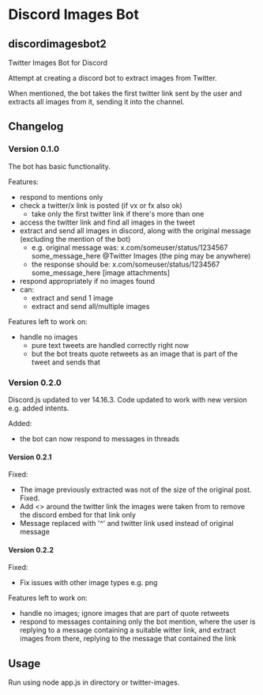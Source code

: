 # Discord Images Bot
## discordimagesbot2

Twitter Images Bot for Discord

Attempt at creating a discord bot to extract images from Twitter.

When mentioned, the bot takes the first twitter link sent by the user and extracts all images from it, sending it into the channel.

## Changelog
### Version 0.1.0
The bot has basic functionality.

Features:
- respond to mentions only
- check a twitter/x link is posted (if vx or fx also ok) 
  - take only the first twitter link if there's more than one
- access the twitter link and find all images in the tweet
- extract and send all images in discord, along with the original message (excluding the mention of the bot)
  - e.g. original message was: x.com/someuser/status/1234567 some_message_here @Twitter Images (the ping may be anywhere)
  - the response should be: x.com/someuser/status/1234567 some_message_here [image attachments]
- respond appropriately if no images found
- can:
  - extract and send 1 image
  - extract and send all/multiple images

Features left to work on:
- handle no images
  - pure text tweets are handled correctly right now
  - but the bot treats quote retweets as an image that is part of the tweet and sends that

### Version 0.2.0
Discord.js updated to ver 14.16.3. Code updated to work with new version e.g. added intents.

Added:
- the bot can now respond to messages in threads

#### Version 0.2.1
Fixed:
- The image previously extracted was not of the size of the original post. Fixed.
- Add <> around the twitter link the images were taken from to remove the discord embed for that link only
- Message replaced with '^' and twitter link used instead of original message

#### Version 0.2.2
Fixed:
- Fix issues with other image types e.g. png

Features left to work on:
- handle no images; ignore images that are part of quote retweets
- respond to messages containing only the bot mention, where the user is replying to a message containing a suitable witter link, and extract images from there, replying to the message that contained the link

## Usage
Run using node app.js in directory or twitter-images.
